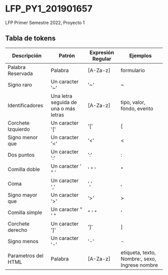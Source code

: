 # LFP_PY1_201901657
LFP Primer Semestre 2022, Proyecto 1


## Tabla de tokens 

| Descripción | Patrón | Expresión Regular | Ejemplos |
| -- | -- | -- | -- |
| Palabra Reservada | Palabra | [A-Za-z] | formulario |
| Signo raro | Un caracter '~' | '~' | ~ |
| Identificadores | Una letra seguida de una o más letras | [A-Za-z] | tipo, valor, fondo, evento |
| Corchete Izquierdo | Un caracter '[' | '[' | [ |
| Signo menor que | Un caracter '<' | '<' | < |
| Dos puntos | Un caracter ':' | ':' | :
| Comilla doble | Un caracter ' " ' | ' " ' | " |
| Coma | Un caracter ',' | ',' | , |
| Signo mayor que | Un caracter '>' | '>' | > |
| Comilla simple | Un caracter " ' " | " ' " | ' |
| Corchete derecho | Un caracter ']' | ']' | ] |
| Signo menos | Un caracter '-' | '-' | - |
| Parametros del HTML |  Palabra | [A-Za-z] | etiqueta, texto, Nombre:, sexo, Ingrese nombre |


